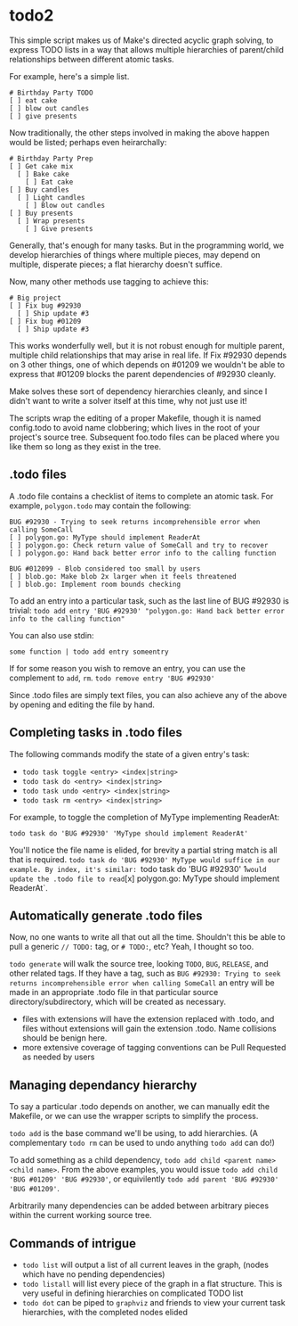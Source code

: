 # todo2

This simple script makes us of Make's directed acyclic graph solving, to express TODO lists in a way that allows multiple hierarchies of parent/child relationships between different atomic tasks.

For example, here's a simple list.

```
# Birthday Party TODO
[ ] eat cake
[ ] blow out candles
[ ] give presents
```

Now traditionally, the other steps involved in making the above happen would be listed; perhaps even heirarchally:

```
# Birthday Party Prep
[ ] Get cake mix
  [ ] Bake cake
    [ ] Eat cake
[ ] Buy candles
  [ ] Light candles
    [ ] Blow out candles 
[ ] Buy presents
  [ ] Wrap presents
    [ ] Give presents
```

Generally, that's enough for many tasks. But in the programming world, we develop hierarchies of things where multiple pieces, may depend on multiple, disperate pieces; a flat hierarchy doesn't suffice.

Now, many other methods use tagging to achieve this:

```
# Big project 
[ ] Fix bug #92930
  [ ] Ship update #3
[ ] Fix bug #01209
  [ ] Ship update #3
```

This works wonderfully well, but it is not robust enough for multiple parent, multiple child relationships that may arise in real life. If Fix #92930 depends on 3 other things, one of which depends on #01209 we wouldn't be able to express that #01209 blocks the parent dependencies of #92930 cleanly. 

Make solves these sort of dependency hierarchies cleanly, and since I didn't want to write a solver itself at this time, why not just use it! 

The scripts wrap the editing of a proper Makefile, though it is named config.todo to avoid name clobbering; which lives in the root of your project's source tree. Subsequent foo.todo files can be placed where you like them so long as they exist in the tree. 

## .todo files

A .todo file contains a checklist of items to complete an atomic task. For example, `polygon.todo` may contain the following:

```
BUG #92930 - Trying to seek returns incomprehensible error when calling SomeCall
[ ] polygon.go: MyType should implement ReaderAt
[ ] polygon.go: Check return value of SomeCall and try to recover
[ ] polygon.go: Hand back better error info to the calling function

BUG #012099 - Blob considered too small by users
[ ] blob.go: Make blob 2x larger when it feels threatened
[ ] blob.go: Implement room bounds checking
```

To add an entry into a particular task, such as the last line of BUG #92930 is trivial:
`todo add entry 'BUG #92930' "polygon.go: Hand back better error info to the calling function"`

You can also use stdin:

`some function | todo add entry someentry`

If for some reason you wish to remove an entry, you can use the complement to `add`, `rm`.
`todo remove entry 'BUG #92930'`

Since .todo files are simply text files, you can also achieve any of the above by opening and editing the file by hand.

## Completing tasks in .todo files

The following commands modify the state of a given entry's task:

 - `todo task toggle <entry> <index|string>`
 - `todo task do <entry> <index|string>`
 - `todo task undo <entry> <index|string>`
 - `todo task rm <entry> <index|string>`

For example, to toggle the completion of MyType implementing ReaderAt:

`todo task do 'BUG #92930' 'MyType should implement ReaderAt'`

You'll notice the file name is elided, for brevity a partial string match is all that is required. `todo task do 'BUG #92930' MyType would suffice in our example.
By index, it's similar: `todo task do 'BUG #92930' 1` would update the .todo file to read `[x] polygon.go: MyType should implement ReaderAt`.

## Automatically generate .todo files

Now, no one wants to write all that out all the time. Shouldn't this be able to pull a generic `// TODO:` tag, or `# TODO:`, etc? Yeah, I thought so too.

`todo generate` will walk the source tree, looking `TODO`, `BUG`, `RELEASE`, and other related tags. If they have a tag, such as `BUG #92930: Trying to seek returns incomprehensible error when calling SomeCall`   an entry will be made in an appropriate .todo file in that particular source directory/subdirectory, which will be created as necessary.
 - files with extensions will have the extension replaced with .todo, and files without extensions will gain the extension .todo. Name collisions should be benign here.
 - more extensive coverage of tagging conventions can be Pull Requested as needed by users

## Managing dependancy hierarchy

To say a particular .todo depends on another, we can manually edit the Makefile, or we can use the wrapper scripts to simplify the process. 

`todo add` is the base command we'll be using, to add hierarchies. (A complementary `todo rm` can be used to undo anything `todo add` can do!)

To add something as a child dependency, `todo add child <parent name> <child name>`. From the above examples, you would issue `todo add child 'BUG #01209' 'BUG #92930'`, or equivilently `todo add parent 'BUG #92930' 'BUG #01209'`. 

Arbitrarily many dependencies can be added between arbitrary pieces within the current working source tree. 

## Commands of intrigue
 - `todo list` will output a list of all current leaves in the graph, (nodes which have no pending dependencies) 
 - `todo listall` will list every piece of the graph in a flat structure. This is very useful in defining hierarchies on complicated TODO list
 - `todo dot` can be piped to `graphviz` and friends to view your current task hierarchies, with the completed nodes elided
